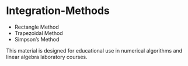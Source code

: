 # Integration-Methods

- Rectangle Method
- Trapezoidal Method
- Simpson’s Method

This material is designed for educational use in numerical algorithms and linear algebra laboratory courses.

